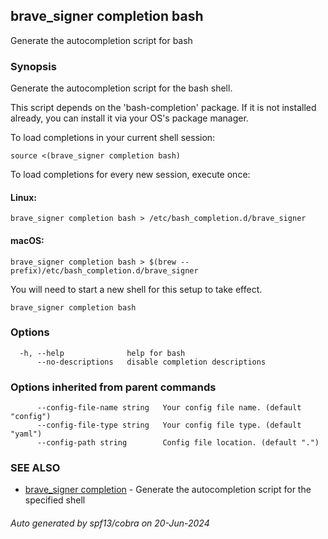 ## brave_signer completion bash

Generate the autocompletion script for bash

### Synopsis

Generate the autocompletion script for the bash shell.

This script depends on the 'bash-completion' package.
If it is not installed already, you can install it via your OS's package manager.

To load completions in your current shell session:

	source <(brave_signer completion bash)

To load completions for every new session, execute once:

#### Linux:

	brave_signer completion bash > /etc/bash_completion.d/brave_signer

#### macOS:

	brave_signer completion bash > $(brew --prefix)/etc/bash_completion.d/brave_signer

You will need to start a new shell for this setup to take effect.


```
brave_signer completion bash
```

### Options

```
  -h, --help              help for bash
      --no-descriptions   disable completion descriptions
```

### Options inherited from parent commands

```
      --config-file-name string   Your config file name. (default "config")
      --config-file-type string   Your config file type. (default "yaml")
      --config-path string        Config file location. (default ".")
```

### SEE ALSO

* [brave_signer completion](brave_signer_completion.md)	 - Generate the autocompletion script for the specified shell

###### Auto generated by spf13/cobra on 20-Jun-2024
